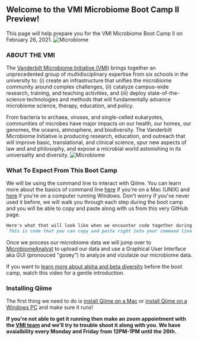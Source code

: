 ## Welcome to the VMI Microbiome Boot Camp II Preview!

This page will help prepare you for the VMI Microbiome Boot Camp II on February 26, 2021. 
![Microbiome](https://cdn.technologynetworks.com/tn/images/thumbs/webp/640_360/sequencing-the-microbiome-327727.webp?v=10469703)

### ABOUT THE VMI 

The [Vanderbilt Microbiome Initiative (VMI)](https://lab.vanderbilt.edu/microbiome/) brings together an unprecedented group of multidisciplinary expertise from six schools in the university to: (i) create an infrastructure that unifies the microbiome community around complex challenges, (ii) catalyze campus-wide research, training, and teaching activities, and (iii) deploy state-of-the-science technologies and methods that will fundamentally advance microbiome science, therapy, education, and policy.

From bacteria to archaea, viruses, and single-celled eukaryotes, communities of microbes have major impacts on our health, our homes, our genomes, the oceans, atmosphere, and biodiversity. The Vanderbilt Microbiome Initiative is producing research, education, and outreach that will improve basic, translational, and clinical science, spur new aspects of law and and philosophy, and expose a microbial world astonishing in its universality and diversity.
![Microbiome](https://static01.nyt.com/images/2017/11/07/science/07BRODY/07BRODY-articleLarge.jpg?quality=75&auto=webp&disable=upscale)

### What To Expect From This Boot Camp

We will be using the command line to interact with Qiime. You can learn more about the basics of command line [here](https://youtu.be/5XgBd6rjuDQ) if you're on a Mac (UNIX) and [here](https://youtu.be/MBBWVgE0ewk) if you're on a computer running Windows. Don't worry if you've never used it before, we will walk you through each step during the boot camp and you will be able to copy and paste along with us from this very GitHub page.

```markdown 
Here's what that will look like when we encounter code together during the boot camp:
`This is code that you can copy and paste right into your command line =D `
```
Once we process our microbiome data we will jump over to [MicrobiomeAnalyst](https://www.microbiomeanalyst.ca) to upload our data and use a Graphical User Interface aka GUI (pronouced "gooey") to analyze and vizulaize our microbiome data. 

If you want to [learn more about alpha and beta diversity](https://youtu.be/CQaFT_vVQvw) before the boot camp, watch this video for a gentle introduction. 
### Installing Qiime

The first thing we need to do is [install Qiime on a Mac](https://youtu.be/1vRQ2MPRRpo) or [install Qiime on a Windows PC](https://youtu.be/b4l_wIJ1dwE) and make sure it runs! 

**If you're not able to get it running then make an zoom appointment with the [VMI team](mailto:robert.h.markowitz@vanderbilt.edu) and we'll try to trouble shoot it along with you. We have avaialbility every Monday and Friday from 12PM-1PM until the 26th.**





